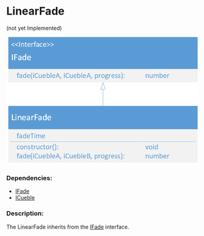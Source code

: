 # LinearFade
(not yet Implemented)  

![LinearFade](./assets/LinearFade_v1.png)

### Dependencies:  
- [IFade](./IFade.md)
- [ICueble](./ICueble.md)

### Description:
The LinearFade inherits from the [IFade](./IFade.md) interface.